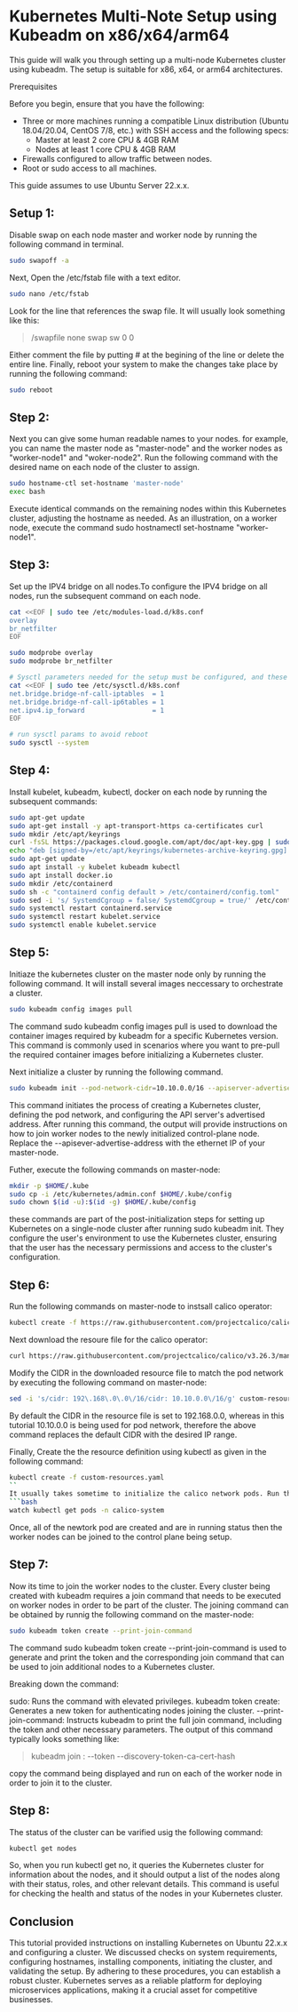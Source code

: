 # Kubernetes Multi-Note Setup using Kubeadm on x86/x64/arm64

This guide will walk you through setting up a multi-node Kubernetes cluster using kubeadm. The setup is suitable for x86, x64, or arm64 architectures.

Prerequisites

Before you begin, ensure that you have the following:

* Three or more machines running a compatible Linux distribution (Ubuntu 18.04/20.04, CentOS 7/8, etc.) with SSH access and the following specs:
  * Master at least 2 core CPU & 4GB RAM
  * Nodes at least 1 core CPU & 4GB RAM
* Firewalls configured to allow traffic between nodes.
* Root or sudo access to all machines.

This guide assumes to use Ubuntu Server 22.x.x. 
## Setup 1: 
Disable swap on each node master and worker node by running the following command in terminal.
```bash
sudo swapoff -a
```
Next, Open the /etc/fstab file with a text editor.
```bash
sudo nano /etc/fstab
```
Look for the line that references the swap file. It will usually look something like this:

> /swapfile none swap sw 0 0

Either comment the file by putting \# at the begining of the line or delete the entire line.
Finally, reboot your system to make the changes take place by running the following command:
```bash
sudo reboot
```
## Step 2:
Next you can give some human readable names to your nodes. for example, you can name the master node as "master-node" and the worker nodes as "worker-node1" and "woker-node2". Run the following command with the desired name on each node of the cluster to assign.

```bash
sudo hostname-ctl set-hostname 'master-node'
exec bash
````
Execute identical commands on the remaining nodes within this Kubernetes cluster, adjusting the hostname as needed. As an illustration, on a worker node, execute the command sudo hostnamectl set-hostname "worker-node1".

## Step 3:
Set up the IPV4 bridge on all nodes.To configure the IPV4 bridge on all nodes, run the subsequent command on each node.

```bash
cat <<EOF | sudo tee /etc/modules-load.d/k8s.conf
overlay
br_netfilter
EOF

sudo modprobe overlay
sudo modprobe br_netfilter

# Sysctl parameters needed for the setup must be configured, and these settings should persist through reboots.
cat <<EOF | sudo tee /etc/sysctl.d/k8s.conf
net.bridge.bridge-nf-call-iptables  = 1
net.bridge.bridge-nf-call-ip6tables = 1
net.ipv4.ip_forward                 = 1
EOF

# run sysctl params to avoid reboot
sudo sysctl --system
```

## Step 4:
Install kubelet, kubeadm, kubectl, docker on each node by running the subsequent commands:

```bash
sudo apt-get update
sudo apt-get install -y apt-transport-https ca-certificates curl
sudo mkdir /etc/apt/keyrings
curl -fsSL https://packages.cloud.google.com/apt/doc/apt-key.gpg | sudo gpg --dearmor -o /etc/apt/keyrings/kubernetes-archive-keyring.gpg
echo "deb [signed-by=/etc/apt/keyrings/kubernetes-archive-keyring.gpg] https://apt.kubernetes.io/ kubernetes-xenial main" | sudo tee /etc/apt/sources.list.d/kubernetes.list
sudo apt-get update
sudo apt install -y kubelet kubeadm kubectl
sudo apt install docker.io
sudo mkdir /etc/containerd
sudo sh -c "containerd config default > /etc/containerd/config.toml"
sudo sed -i 's/ SystemdCgroup = false/ SystemdCgroup = true/' /etc/containerd/config.toml
sudo systemctl restart containerd.service
sudo systemctl restart kubelet.service
sudo systemctl enable kubelet.service
```

## Step 5:
Initiaze the kubernetes cluster on the master node only by running the following command. It will install several images neccessary to orchestrate a cluster.

```bash
sudo kubeadm config images pull
```
The command sudo kubeadm config images pull is used to download the container images required by kubeadm for a specific Kubernetes version. This command is commonly used in scenarios where you want to pre-pull the required container images before initializing a Kubernetes cluster.

Next initialize a cluster by running the following command.

```bash
sudo kubeadm init --pod-network-cidr=10.10.0.0/16 --apiserver-advertise-address=172.16.50.142
```
This command initiates the process of creating a Kubernetes cluster, defining the pod network, and configuring the API server's advertised address. After running this command, the output will provide instructions on how to join worker nodes to the newly initialized control-plane node. Replace the --apisever-advertise-address with the ethernet IP of your master-node.

Futher, execute the following commands on master-node:
```bash
mkdir -p $HOME/.kube
sudo cp -i /etc/kubernetes/admin.conf $HOME/.kube/config
sudo chown $(id -u):$(id -g) $HOME/.kube/config
```
these commands are part of the post-initialization steps for setting up Kubernetes on a single-node cluster after running sudo kubeadm init. They configure the user's environment to use the Kubernetes cluster, ensuring that the user has the necessary permissions and access to the cluster's configuration.

## Step 6:
Run the following commands on master-node to instsall calico operator:
```bash
kubectl create -f https://raw.githubusercontent.com/projectcalico/calico/v3.26.3/manifests/tigera-operator.yaml
```
Next download the resoure file for the calico operator:
```bash
curl https://raw.githubusercontent.com/projectcalico/calico/v3.26.3/manifests/custom-resources.yaml -O
```
Modify the CIDR in the downloaded resource file to match the pod network by executing the following command on master-node:
```bash
sed -i 's/cidr: 192\.168\.0\.0\/16/cidr: 10.10.0.0\/16/g' custom-resources.yaml
```
By default the CIDR in the resource file is set to 192.168.0.0, whereas in this tutorial 10.10.0.0 is being used for pod network, therefore the above command replaces the default CIDR with the desired IP range.

Finally, Create the the resource definition using kubectl as given in the following command:
```bash
kubectl create -f custom-resources.yaml
``
It usually takes sometime to initialize the calico network pods. Run the following command to monitor the status of calico pods intialzation:
```bash
watch kubectl get pods -n calico-system
```
Once, all of the newtork pod are created and are in running status then the worker nodes can be joined to the control plane being setup.

## Step 7:
Now its time to join the worker nodes to the cluster. Every cluster being created with kubeadm requires a join command that needs to be executed on worker nodes in order to be part of the cluster. The joining command can be obtained by runnig the following command on the master-node:

```bash
sudo kubeadm token create --print-join-command
```
The command sudo kubeadm token create --print-join-command is used to generate and print the token and the corresponding join command that can be used to join additional nodes to a Kubernetes cluster.

Breaking down the command:

sudo: Runs the command with elevated privileges.
kubeadm token create: Generates a new token for authenticating nodes joining the cluster.
--print-join-command: Instructs kubeadm to print the full join command, including the token and other necessary parameters.
The output of this command typically looks something like:

> kubeadm join <Master-Node-IP>:<Master-Node-Port> --token <token> --discovery-token-ca-cert-hash <ca-cert-hash>

copy the command being displayed and run on each of the worker node in order to join it to the cluster.

## Step 8:
The status of the cluster can be varified usig the following command:
```bash
kubectl get nodes
```
So, when you run kubectl get no, it queries the Kubernetes cluster for information about the nodes, and it should output a list of the nodes along with their status, roles, and other relevant details. This command is useful for checking the health and status of the nodes in your Kubernetes cluster.

## Conclusion

This tutorial provided instructions on installing Kubernetes on Ubuntu 22.x.x and configuring a cluster. We discussed checks on system requirements, configuring hostnames, installing components, initiating the cluster, and validating the setup. By adhering to these procedures, you can establish a robust cluster. Kubernetes serves as a reliable platform for deploying microservices applications, making it a crucial asset for competitive businesses.

